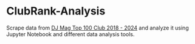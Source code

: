 # ClubRank-Analysis

Scrape data from [DJ Mag Top 100 Club 2018 - 2024](https://djmag.com/top100clubs) and analyze it using Jupyter Notebook and different data analysis tools.

